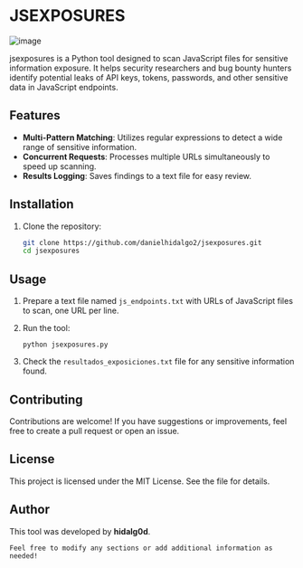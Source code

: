 # JSEXPOSURES

   ![image](https://github.com/user-attachments/assets/f98c981c-13bf-4e04-a77e-fc6801506559)

jsexposures is a Python tool designed to scan JavaScript files for sensitive information exposure. It helps security researchers and bug bounty hunters identify potential leaks of API keys, tokens, passwords, and other sensitive data in JavaScript endpoints.

## Features

- **Multi-Pattern Matching**: Utilizes regular expressions to detect a wide range of sensitive information.
- **Concurrent Requests**: Processes multiple URLs simultaneously to speed up scanning.
- **Results Logging**: Saves findings to a text file for easy review.

## Installation

1. Clone the repository:
   ```bash
   git clone https://github.com/danielhidalgo2/jsexposures.git
   cd jsexposures 


Usage
-----

1.  Prepare a text file named `js_endpoints.txt` with URLs of JavaScript files to scan, one URL per line.

2.  Run the tool:

    `python jsexposures.py`

3.  Check the `resultados_exposiciones.txt` file for any sensitive information found.

Contributing
------------

Contributions are welcome! If you have suggestions or improvements, feel free to create a pull request or open an issue.

License
-------

This project is licensed under the MIT License. See the <LICENSE> file for details.

Author
------

This tool was developed by **hidalg0d**.


 `Feel free to modify any sections or add additional information as needed!`
